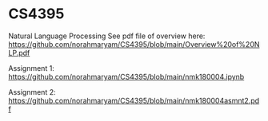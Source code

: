 # CS4395
Natural Language Processing 
See pdf file of overview here:
https://github.com/norahmaryam/CS4395/blob/main/Overview%20of%20NLP.pdf

Assignment 1: 
https://github.com/norahmaryam/CS4395/blob/main/nmk180004.ipynb

Assignment 2: 
https://github.com/norahmaryam/CS4395/blob/main/nmk180004asmnt2.pdf

